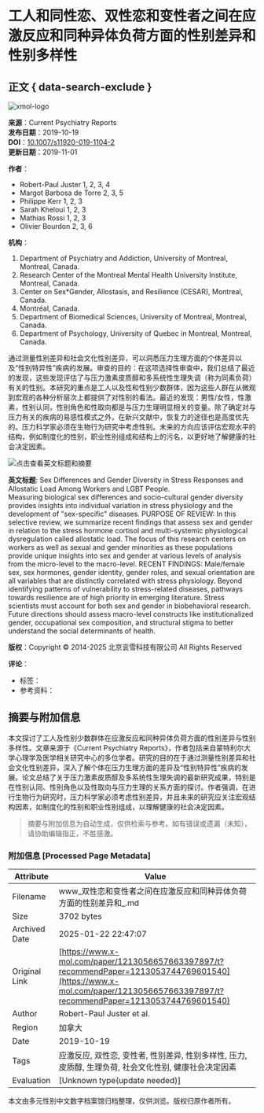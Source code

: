 # 工人和同性恋、双性恋和变性者之间在应激反应和同种异体负荷方面的性别差异和性别多样性

## 正文 { data-search-exclude }


![xmol-logo](https://scdn.x-mol.com/jcss/images/logo-new.jpg)

**来源**：Current Psychiatry Reports  
**发布日期**：2019-10-19  
**DOI**：[10.1007/s11920-019-1104-2](https://www.x-mol.com/ref/1661)  
**更新日期**：2019-11-01  

**作者**：  
- Robert-Paul Juster 1, 2, 3, 4  
- Margot Barbosa de Torre 2, 3, 5  
- Philippe Kerr 1, 2, 3  
- Sarah Kheloui 1, 2, 3  
- Mathias Rossi 1, 2, 3  
- Olivier Bourdon 2, 3, 6  

**机构**：  
1. Department of Psychiatry and Addiction, University of Montreal, Montreal, Canada.  
2. Research Center of the Montreal Mental Health University Institute, Montreal, Canada.  
3. Center on Sex*Gender, Allostasis, and Resilience (CESAR), Montreal, Canada.  
4. Montréal, Canada.  
5. Department of Biomedical Sciences, University of Montreal, Montreal, Canada.  
6. Department of Psychology, University of Quebec in Montreal, Montreal, Canada.  

通过测量性别差异和社会文化性别差异，可以洞悉压力生理方面的个体差异以及“性别特异性”疾病的发展。审查的目的：在这项选择性审查中，我们总结了最近的发现，这些发现评估了与压力激素皮质醇和多系统性生理失调（称为同素负荷）有关的性别。本研究的重点是工人以及性和性别少数群体，因为这些人群在从微观到宏观的各种分析层次上都提供了对性别的看法。最近的发现：男性/女性，性激素，性别认同，性别角色和性取向都是与压力生理明显相关的变量。除了确定对与压力有关的疾病的易感性模式之外，在新兴文献中，恢复力的途径也是高度优先的。压力科学家必须在生物行为研究中考虑性别。未来的方向应该评估宏观水平的结构，例如制度化的性别，职业性别组成和结构上的污名，以更好地了解健康的社会决定因素。 

![点击查看英文标题和摘要](https://scdn.x-mol.com/jcss/images/paperTranslation.png)

**英文标题**: Sex Differences and Gender Diversity in Stress Responses and Allostatic Load Among Workers and LGBT People.  
Measuring biological sex differences and socio-cultural gender diversity provides insights into individual variation in stress physiology and the development of "sex-specific" diseases. PURPOSE OF REVIEW: In this selective review, we summarize recent findings that assess sex and gender in relation to the stress hormone cortisol and multi-systemic physiological dysregulation called allostatic load. The focus of this research centers on workers as well as sexual and gender minorities as these populations provide unique insights into sex and gender at various levels of analysis from the micro-level to the macro-level. RECENT FINDINGS: Male/female sex, sex hormones, gender identity, gender roles, and sexual orientation are all variables that are distinctly correlated with stress physiology. Beyond identifying patterns of vulnerability to stress-related diseases, pathways towards resilience are of high priority in emerging literature. Stress scientists must account for both sex and gender in biobehavioral research. Future directions should assess macro-level constructs like institutionalized gender, occupational sex composition, and structural stigma to better understand the social determinants of health.

**版权**：Copyright © 2014-2025 北京衮雪科技有限公司 All Rights Reserved  

**评论**：
- 标签：
- 参考资料：
<!-- tcd_original_link https://www.x-mol.com/paper/1213056657663397897/t?recommendPaper=1213053744769601540 -->


## 摘要与附加信息

<!-- tcd_abstract -->
本文探讨了工人及性别少数群体在应激反应和同种异体负荷方面的性别差异与性别多样性。文章来源于《Current Psychiatry Reports》，作者包括来自蒙特利尔大学心理学及医学相关研究中心的多位学者。研究的目的在于通过测量性别差异和社会文化性别差异，深入了解个体在压力生理方面的差异及“性别特异性”疾病的发展。论文总结了关于压力激素皮质醇及多系统性生理失调的最新研究成果，特别是在性别认同、性别角色以及性取向与压力生理的关系方面的探讨。作者强调，在进行生物行为研究时，压力科学家必须考虑性别差异，并且未来的研究应关注宏观结构因素，如制度化的性别和职业性别组成，以理解健康的社会决定因素。
<!-- tcd_abstract_end -->

> 摘要与附加信息为自动生成，仅供检索与参考。如有错误或遗漏（未知），请协助编辑指正，不胜感激。

### 附加信息 [Processed Page Metadata]

| Attribute       | Value                                  |
|-----------------|----------------------------------------|
| Filename        | www_双性恋和变性者之间在应激反应和同种异体负荷方面的性别差异和_.md                             |
| Size            | 3702 bytes                           |
| Archived Date   | 2025-01-22 22:47:07                             |
| Original Link   | [https://www.x-mol.com/paper/1213056657663397897/t?recommendPaper=1213053744769601540](https://www.x-mol.com/paper/1213056657663397897/t?recommendPaper=1213053744769601540)                       |
| Author          | Robert-Paul Juster et al.                               |
| Region          | 加拿大                               |
| Date            | 2019-10-19                                 |
| Tags            | 应激反应, 双性恋, 变性者, 性别差异, 性别多样性, 压力, 皮质醇, 生理负荷, 社会文化性别, 健康社会决定因素                                 |
| Evaluation            | [Unknown type(update needed)]                                 |
<!-- tcd_table_end -->

本文由多元性别中文数字档案馆归档整理，仅供浏览。版权归原作者所有。
